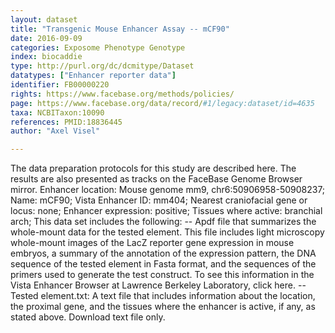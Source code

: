 ```yaml
---
layout: dataset  
title: "Transgenic Mouse Enhancer Assay -- mCF90"  
date: 2016-09-09  
categories: Exposome Phenotype Genotype  
index: biocaddie  
type: http://purl.org/dc/dcmitype/Dataset  
datatypes: ["Enhancer reporter data"]  
identifier: FB00000220  
rights: https://www.facebase.org/methods/policies/  
page: https://www.facebase.org/data/record/#1/legacy:dataset/id=4635  
taxa: NCBITaxon:10090  
references: PMID:18836445  
author: "Axel Visel"  

---
```

 The data preparation protocols for this study are described here. The results are also presented as tracks on the FaceBase Genome Browser mirror. Enhancer location: Mouse genome mm9, chr6:50906958-50908237; Name: mCF90; Vista Enhancer ID: mm404; Nearest craniofacial gene or locus: none; Enhancer expression: positive; Tissues where active: branchial arch; This data set includes the following: -- Apdf file that summarizes the whole-mount data for the tested element. This file includes light microscopy whole-mount images of the LacZ reporter gene expression in mouse embryos, a summary of the annotation of the expression pattern, the DNA sequence of the tested element in Fasta format, and the sequences of the primers used to generate the test construct. To see this information in the Vista Enhancer Browser at Lawrence Berkeley Laboratory, click here. -- Tested element.txt: A text file that includes information about the location, the proximal gene, and the tissues where the enhancer is active, if any, as stated above. Download text file only.   

